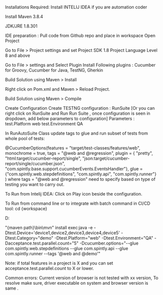 Installations Required:
Install INTELIJ IDEA if you are automation coder 

Install Maven 3.8.4

JDK/JRE 1.8.301

IDE preparation :
Pull code from Github repo and place in workspace
Open Project 

Go to File > Project settings and set Project SDK 1.8
Project Language Level 8 and above

Go to File > settings and Select Plugin
Install Following plugins : Cucumber for Groovy, Cucumber for Java, TestNG, Gherkin

Build Solution using Maven > Install

Right click on Pom.xml and Maven > Reload Project.

Build Solution using Maven > Compile

Create Configuration 
Create TESTNG configuration : RunSuite [Or you can right click on RunSuite and Run Run Suite , once configuration is seen in dropdown, add below parameters to configuration]
Parameters :
    test.Platform web
    test.Environment QA

In RunAutoSuite Class
update tags to glue and run subset of tests from whole pool of tests:

@CucumberOptions(features = "target/test-classes/features/web", monochrome = true, tags = "@web and @regression", plugin = {
"pretty", "html:target/cucumber-report/single",
"json:target/cucumber-report/single/cucumber.json",
"com.spintly.base.support.cucumberEvents.EventsHandler"},
glue = {"com.spintly.web.stepdefinitions", "com.spintly.api", "com.spintly.runner"}
)
where tags = "@web and @regression" need to specify based on type of testing you want to carry out.

To Run from Intelij IDEA: 
Click on Play icon beside the configuration.

To Run from command line or to integrate with batch command in CI/CD tool:
cd {workspace}

D:

"{maven path}\bin\mvn" install exec:java -e -Dtest.Device='device1,device2,device3,device4,device5' -Dtest.Category="demo" -Dtest.Platform="web" -Dtest.Environment="QA" -Dacceptance.test.parallel.count="5"  -Dcucumber.options="--glue com.spintly.web.stepdefinitions --glue com.spintly.api --glue com.spintly.runner --tags '@web and @demo'" 

Note: if total features in a project is X and you can set acceptance.test.parallel.count to X or lower.


Common errors: Current version of browser is not tested with xx version,
To resolve make sure, driver executable on system and browser version is same .
